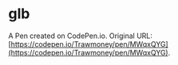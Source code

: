 # glb

A Pen created on CodePen.io. Original URL: [https://codepen.io/Trawmoney/pen/MWqxQYG](https://codepen.io/Trawmoney/pen/MWqxQYG).

